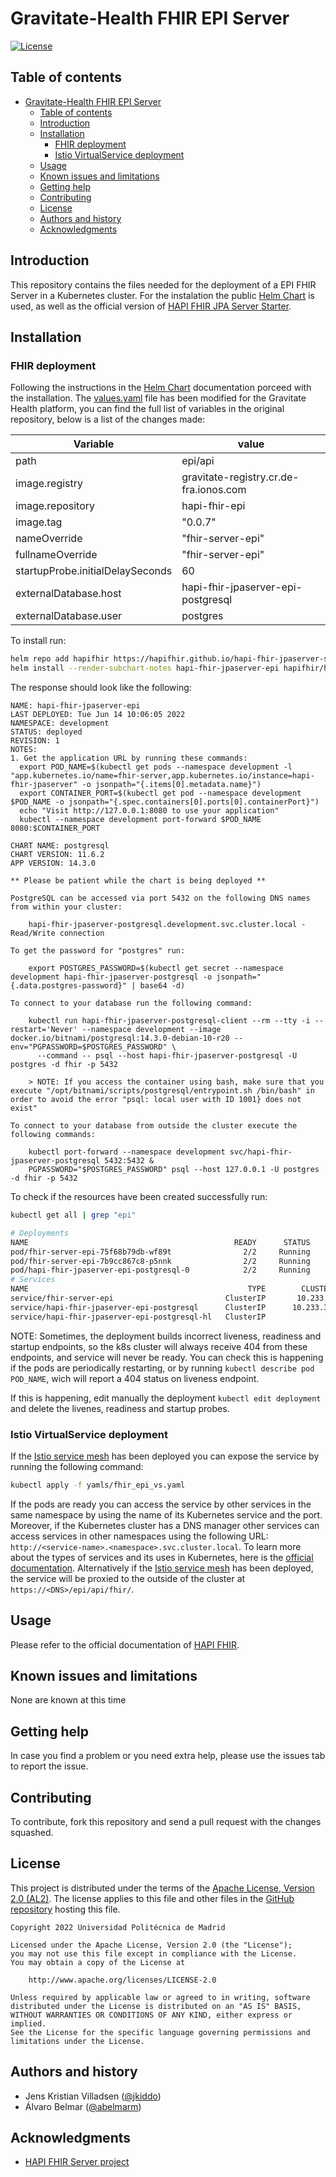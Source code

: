Gravitate-Health FHIR EPI Server
=================================================

[![License](https://img.shields.io/badge/License-Apache_2.0-blue.svg)](https://opensource.org/licenses/Apache-2.0)

Table of contents
-----------------

- [Gravitate-Health FHIR EPI Server](#gravitate-health-fhir-epi-server)
  - [Table of contents](#table-of-contents)
  - [Introduction](#introduction)
  - [Installation](#installation)
    - [FHIR deployment](#fhir-deployment)
    - [Istio VirtualService deployment](#istio-virtualservice-deployment)
  - [Usage](#usage)
  - [Known issues and limitations](#known-issues-and-limitations)
  - [Getting help](#getting-help)
  - [Contributing](#contributing)
  - [License](#license)
  - [Authors and history](#authors-and-history)
  - [Acknowledgments](#acknowledgments)


Introduction
------------
This repository contains the files needed for the deployment of a EPI FHIR Server in a Kubernetes cluster. For the instalation the public [Helm Chart](https://github.com/hapifhir/hapi-fhir-jpaserver-starter/tree/master/charts/hapi-fhir-jpaserver) is used, as well as the official version of [HAPI FHIR JPA Server Starter](https://github.com/hapifhir/hapi-fhir-jpaserver-starter).

Installation
------------

### FHIR deployment

Following the instructions in the [Helm Chart](https://github.com/hapifhir/hapi-fhir-jpaserver-starter/tree/master/charts/hapi-fhir-jpaserver) documentation porceed with the installation. The [values.yaml](gh-values.yaml) file has been modified for the Gravitate Health platform, you can find the full list of variables in the original repository, below is a list of the changes made:

| Variable                       | value       |
|--------------------------------|-------------|
|path| epi/api|
|image.registry| gravitate-registry.cr.de-fra.ionos.com|
|image.repository| hapi-fhir-epi|
|image.tag| "0.0.7"|
|nameOverride| "fhir-server-epi"|
|fullnameOverride| "fhir-server-epi"|
|startupProbe.initialDelaySeconds| 60|
|externalDatabase.host| hapi-fhir-jpaserver-epi-postgresql|
|externalDatabase.user| postgres|

To install run:

```bash
helm repo add hapifhir https://hapifhir.github.io/hapi-fhir-jpaserver-starter/
helm install --render-subchart-notes hapi-fhir-jpaserver-epi hapifhir/hapi-fhir-jpaserver --values=charts/hapi-fhir-jpaserver/values.yaml
```
The response should look like the following:

```
NAME: hapi-fhir-jpaserver-epi
LAST DEPLOYED: Tue Jun 14 10:06:05 2022
NAMESPACE: development
STATUS: deployed
REVISION: 1
NOTES:
1. Get the application URL by running these commands:
  export POD_NAME=$(kubectl get pods --namespace development -l "app.kubernetes.io/name=fhir-server,app.kubernetes.io/instance=hapi-fhir-jpaserver" -o jsonpath="{.items[0].metadata.name}")
  export CONTAINER_PORT=$(kubectl get pod --namespace development $POD_NAME -o jsonpath="{.spec.containers[0].ports[0].containerPort}")
  echo "Visit http://127.0.0.1:8080 to use your application"
  kubectl --namespace development port-forward $POD_NAME 8080:$CONTAINER_PORT

CHART NAME: postgresql
CHART VERSION: 11.6.2
APP VERSION: 14.3.0

** Please be patient while the chart is being deployed **

PostgreSQL can be accessed via port 5432 on the following DNS names from within your cluster:

    hapi-fhir-jpaserver-postgresql.development.svc.cluster.local - Read/Write connection

To get the password for "postgres" run:

    export POSTGRES_PASSWORD=$(kubectl get secret --namespace development hapi-fhir-jpaserver-postgresql -o jsonpath="{.data.postgres-password}" | base64 -d)

To connect to your database run the following command:

    kubectl run hapi-fhir-jpaserver-postgresql-client --rm --tty -i --restart='Never' --namespace development --image docker.io/bitnami/postgresql:14.3.0-debian-10-r20 --env="PGPASSWORD=$POSTGRES_PASSWORD" \
      --command -- psql --host hapi-fhir-jpaserver-postgresql -U postgres -d fhir -p 5432

    > NOTE: If you access the container using bash, make sure that you execute "/opt/bitnami/scripts/postgresql/entrypoint.sh /bin/bash" in order to avoid the error "psql: local user with ID 1001} does not exist"

To connect to your database from outside the cluster execute the following commands:

    kubectl port-forward --namespace development svc/hapi-fhir-jpaserver-postgresql 5432:5432 &
    PGPASSWORD="$POSTGRES_PASSWORD" psql --host 127.0.0.1 -U postgres -d fhir -p 5432
```

To check if the resources have been created successfully run:

```bash
kubectl get all | grep "epi"
```
```bash
# Deployments
NAME                                              READY      STATUS    RESTARTS        AGE
pod/fhir-server-epi-75f68b79db-wf89t                2/2     Running           0        43h
pod/fhir-server-epi-7b9cc867c8-p5nnk                2/2     Running           0        42h
pod/hapi-fhir-jpaserver-epi-postgresql-0            2/2     Running           0        42h
# Services
NAME                                                 TYPE        CLUSTER-IP       EXTERNAL-IP                  PORT(S)             AGE
service/fhir-server-epi                         ClusterIP       10.233.2.38            <none>        8080/TCP,9090/TCP             23d
service/hapi-fhir-jpaserver-epi-postgresql      ClusterIP      10.233.38.60            <none>                 5432/TCP             23d
service/hapi-fhir-jpaserver-epi-postgresql-hl   ClusterIP              None            <none>                 5432/TCP             23d
```

NOTE: Sometimes, the deployment builds incorrect liveness, readiness and startup endpoints, so the k8s cluster will always receive 404 from these endpoints, and service will never be ready. You can check this is happening if the pods are periodically restarting, or by running `kubectl describe pod POD_NAME`, wich will report a 404 status on liveness endpoint.

If this is happening, edit manually the deployment `kubectl edit deployment` and delete the livenes, readiness and startup probes. 

### Istio VirtualService deployment

If the [Istio service mesh](https://github.com/Gravitate-Health/istio) has been deployed you can expose the service by running the following command:

```bash
kubectl apply -f yamls/fhir_epi_vs.yaml
```

If the pods are ready you can access the service by other services in the same namespace by using the name of its Kubernetes service and the port. Moreover, if the Kubernetes cluster has a DNS manager other services can access services in other namespaces using the following URL: ```http://<service-name>.<namespace>.svc.cluster.local```. To learn more about the types of services and its uses in Kubernetes, here is the [official documentation](https://kubernetes.io/docs/concepts/services-networking/). Alternatively if the [Istio service mesh](https://github.com/Gravitate-Health/istio) has been deployed, the service will be proxied to the outside of the cluster at `https://<DNS>/epi/api/fhir/`.

Usage
-----

Please refer to the official documentation of [HAPI FHIR](https://hapifhir.io/hapi-fhir/docs/).

Known issues and limitations
----------------------------
None are known at this time

Getting help
------------

In case you find a problem or you need extra help, please use the issues tab to report the issue.

Contributing
------------

To contribute, fork this repository and send a pull request with the changes squashed.

License
-------

This project is distributed under the terms of the [Apache License, Version 2.0 (AL2)](http://www.apache.org/licenses/LICENSE-2.0).  The license applies to this file and other files in the [GitHub repository](https://github.com/Gravitate-Health/Gateway) hosting this file.

```
Copyright 2022 Universidad Politécnica de Madrid

Licensed under the Apache License, Version 2.0 (the "License");
you may not use this file except in compliance with the License.
You may obtain a copy of the License at

    http://www.apache.org/licenses/LICENSE-2.0

Unless required by applicable law or agreed to in writing, software
distributed under the License is distributed on an "AS IS" BASIS,
WITHOUT WARRANTIES OR CONDITIONS OF ANY KIND, either express or implied.
See the License for the specific language governing permissions and
limitations under the License.
```

Authors and history
---------------------------
- Jens Kristian Villadsen ([@jkiddo](https://github.com/jkiddo))
- Álvaro Belmar ([@abelmarm](https://github.com/abelmarm))

Acknowledgments
---------------
 - [HAPI FHIR Server project](https://github.com/hapifhir/hapi-fhir)

